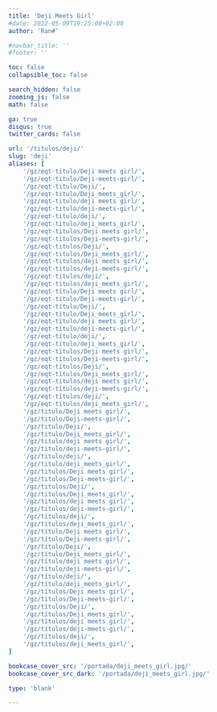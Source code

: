 ```yaml
---
title: 'Deji Meets Girl'
#date: 2022-05-09T19:25:00+02:00
author: 'Ran#'

#navbar_title: ''
#footer: ''

toc: false
collapsible_toc: false

search_hidden: false
zooming_js: false
math: false

ga: true
disqus: true
twitter_cards: false

url: '/titulos/deji/'
slug: 'deji'
aliases: [
    '/gz/eqt-titulo/Deji meets girl/',
    '/gz/eqt-titulo/Deji-meets-girl/',
    '/gz/eqt-titulo/Deji/',
    '/gz/eqt-titulo/Deji_meets_girl/',
    '/gz/eqt-titulo/deji meets girl/',
    '/gz/eqt-titulo/deji-meets-girl/',
    '/gz/eqt-titulo/deji/',
    '/gz/eqt-titulo/deji_meets_girl/',
    '/gz/eqt-titulos/Deji meets girl/',
    '/gz/eqt-titulos/Deji-meets-girl/',
    '/gz/eqt-titulos/Deji/',
    '/gz/eqt-titulos/Deji_meets_girl/',
    '/gz/eqt-titulos/deji meets girl/',
    '/gz/eqt-titulos/deji-meets-girl/',
    '/gz/eqt-titulos/deji/',
    '/gz/eqt-titulos/deji_meets_girl/',
    '/gz/eqt-título/Deji meets girl/',
    '/gz/eqt-título/Deji-meets-girl/',
    '/gz/eqt-título/Deji/',
    '/gz/eqt-título/Deji_meets_girl/',
    '/gz/eqt-título/deji meets girl/',
    '/gz/eqt-título/deji-meets-girl/',
    '/gz/eqt-título/deji/',
    '/gz/eqt-título/deji_meets_girl/',
    '/gz/eqt-títulos/Deji meets girl/',
    '/gz/eqt-títulos/Deji-meets-girl/',
    '/gz/eqt-títulos/Deji/',
    '/gz/eqt-títulos/Deji_meets_girl/',
    '/gz/eqt-títulos/deji meets girl/',
    '/gz/eqt-títulos/deji-meets-girl/',
    '/gz/eqt-títulos/deji/',
    '/gz/eqt-títulos/deji_meets_girl/',
    '/gz/titulo/Deji meets girl/',
    '/gz/titulo/Deji-meets-girl/',
    '/gz/titulo/Deji/',
    '/gz/titulo/Deji_meets_girl/',
    '/gz/titulo/deji meets girl/',
    '/gz/titulo/deji-meets-girl/',
    '/gz/titulo/deji/',
    '/gz/titulo/deji_meets_girl/',
    '/gz/titulos/Deji meets girl/',
    '/gz/titulos/Deji-meets-girl/',
    '/gz/titulos/Deji/',
    '/gz/titulos/Deji_meets_girl/',
    '/gz/titulos/deji meets girl/',
    '/gz/titulos/deji-meets-girl/',
    '/gz/titulos/deji/',
    '/gz/titulos/deji_meets_girl/',
    '/gz/título/Deji meets girl/',
    '/gz/título/Deji-meets-girl/',
    '/gz/título/Deji/',
    '/gz/título/Deji_meets_girl/',
    '/gz/título/deji meets girl/',
    '/gz/título/deji-meets-girl/',
    '/gz/título/deji/',
    '/gz/título/deji_meets_girl/',
    '/gz/títulos/Deji meets girl/',
    '/gz/títulos/Deji-meets-girl/',
    '/gz/títulos/Deji/',
    '/gz/títulos/Deji_meets_girl/',
    '/gz/títulos/deji meets girl/',
    '/gz/títulos/deji-meets-girl/',
    '/gz/títulos/deji/',
    '/gz/títulos/deji_meets_girl/',
]

bookcase_cover_src: '/portada/deji_meets_girl.jpg/'
bookcase_cover_src_dark: '/portada/deji_meets_girl.jpg/'

type: 'blank'

---
```


<script>
    window.location.href = "/gz/deji/";
</script>
